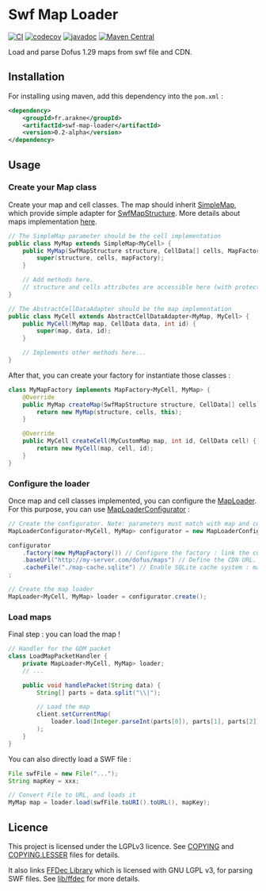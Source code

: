 # Swf Map Loader
[![CI](https://github.com/Arakne/SwfMapLoader/actions/workflows/ci.yaml/badge.svg)](https://github.com/Arakne/SwfMapLoader/actions/workflows/ci.yaml)
[![codecov](https://codecov.io/gh/Arakne/SwfMapLoader/branch/master/graph/badge.svg?token=CQZL28ORQI)](https://codecov.io/gh/Arakne/SwfMapLoader)
[![javadoc](https://javadoc.io/badge2/fr.arakne/swf-map-loader/javadoc.svg)](https://javadoc.io/doc/fr.arakne/swf-map-loader)
[![Maven Central](https://img.shields.io/maven-central/v/fr.arakne/swf-map-loader)](https://search.maven.org/artifact/fr.arakne/swf-map-loader) 
 
Load and parse Dofus 1.29 maps from swf file and CDN.

## Installation

For installing using maven, add this dependency into the `pom.xml` :

```xml
<dependency>
    <groupId>fr.arakne</groupId>
    <artifactId>swf-map-loader</artifactId>
    <version>0.2-alpha</version>
</dependency>
```

## Usage

### Create your Map class

Create your map and cell classes. The map should inherit [SimpleMap](src/main/java/fr/arakne/swfmaploader/map/SimpleMap.java), which provide simple adapter for [SwfMapStructure](src/main/java/fr/arakne/swfmaploader/swf/SwfMapStructure.java).
More details about maps implementation [here](https://github.com/Arakne/ArakneUtils/tree/master/arakne-map#map-implementation).

```java
// The SimpleMap parameter should be the cell implementation
public class MyMap extends SimpleMap<MyCell> {
    public MyMap(SwfMapStructure structure, CellData[] cells, MapFactory<MyCell, MyMap> mapFactory) {
        super(structure, cells, mapFactory);
    }

    // Add methods here.
    // structure and cells attributes are accessible here (with protected access)
}

// The AbstractCellDataAdapter should be the map implementation
public class MyCell extends AbstractCellDataAdapter<MyMap, MyCell> {
    public MyCell(MyMap map, CellData data, int id) {
        super(map, data, id);
    }

    // Implements other methods here...
}
```

After that, you can create your factory for instantiate those classes :

```java
class MyMapFactory implements MapFactory<MyCell, MyMap> {
    @Override
    public MyMap createMap(SwfMapStructure structure, CellData[] cells) {
        return new MyMap(structure, cells, this);
    }

    @Override
    public MyCell createCell(MyCustomMap map, int id, CellData cell) {
        return new MyCell(map, cell, id);
    }
}
```

### Configure the loader

Once map and cell classes implemented, you can configure the [MapLoader](src/main/java/fr/arakne/swfmaploader/MapLoader.java).
For this purpose, you can use [MapLoaderConfigurator](src/main/java/fr/arakne/swfmaploader/MapLoaderConfigurator.java) :

```java
// Create the configurator. Note: parameters must match with map and cell implementations
MapLoaderConfigurator<MyCell, MyMap> configurator = new MapLoaderConfigurator<>();

configurator
    .factory(new MyMapFactory()) // Configure the factory : link the custom map implementation to the loader
    .baseUrl("http://my-server.com/dofus/maps") // Define the CDN URL. SWF files must be located at the given path
    .cacheFile("./map-cache.sqlite") // Enable SQLite cache system : maps will be parsed once, and will be retrieved from the cache for further access.
;

// Create the map loader
MapLoader<MyCell, MyMap> loader = configurator.create();
```

### Load maps

Final step : you can load the map !

```java
// Handler for the GDM packet
class LoadMapPacketHandler {
    private MapLoader<MyCell, MyMap> loader;
    // ...

    public void handlePacket(String data) {
        String[] parts = data.split("\\|");

        // Load the map
        client.setCurrentMap(
            loader.load(Integer.parseInt(parts[0]), parts[1], parts[2])
        );
    }
}
```

You can also directly load a SWF file :

```java
File swfFile = new File("...");
String mapKey = xxx;

// Convert File to URL, and loads it
MyMap map = loader.load(swfFile.toURI().toURL(), mapKey);
```

## Licence

This project is licensed under the LGPLv3 licence. See [COPYING](./COPYING) and [COPYING.LESSER](./COPYING.LESSER) files for details.

It also links [FFDec Library](https://github.com/jindrapetrik/jpexs-decompiler) which is licensed with GNU LGPL v3, for parsing SWF files.
See [lib/ffdec](lib/com/jpexs/ffdec-lib) for more details.
